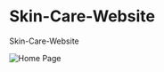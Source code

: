 # Skin-Care-Website
 Skin-Care-Website

![Home Page](https://github.com/FrancesccaRamirez/Skin-Care-Website/tree/main/images)


